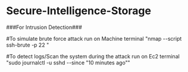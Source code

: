 # Secure-Intelligence-Storage

###For Intrusion Detection###

#To simulate brute force attack run on Machine terminal "nmap --script ssh-brute -p 22 <Ec2 IP>"

#To detect logs/Scan the system during the attack run on Ec2 terminal "sudo journalctl -u sshd --since "10 minutes ago""
